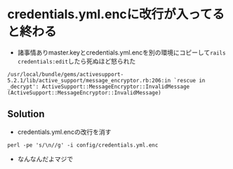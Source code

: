 <!-- TITLE: Credentials -->
<!-- SUBTITLE: A quick summary of Credentials -->

# credentials.yml.encに改行が入ってると終わる

- 諸事情ありmaster.keyとcredentials.yml.encを別の環境にコピーして`rails credentials:edit`したら死ぬほど怒られた

```
/usr/local/bundle/gems/activesupport-5.2.1/lib/active_support/message_encryptor.rb:206:in `rescue in _decrypt': ActiveSupport::MessageEncryptor::InvalidMessage (ActiveSupport::MessageEncryptor::InvalidMessage)
```

## Solution

- credentials.yml.encの改行を消す

`perl -pe 's/\n//g' -i config/credentials.yml.enc`

- なんなんだよマジで